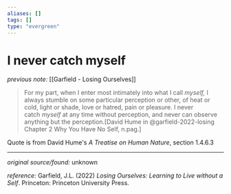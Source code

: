 ```yaml
---
aliases: []
tags: []
type: "evergreen"
---
```


# I never catch myself

_previous note:_ [[Garfield - Losing Ourselves]]


> For my part, when I enter most intimately into what I call _myself,_ I always stumble on some particular perception or other, of heat or cold, light or shade, love or hatred, pain or pleasure. I never catch _myself_ at any time without perception, and never can observe anything but the perception.[David Hume in @garfield-2022-losing Chapter 2 Why You Have No Self, n.pag.]

Quote is from David Hume's _A Treatise on Human Nature_, section 1.4.6.3


---

_original source/found:_ unknown

_reference:_ Garfield, J.L. (2022) _Losing Ourselves: Learning to Live without a Self_. Princeton: Princeton University Press.



